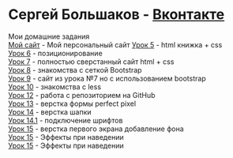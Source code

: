 # Сергей Большаков - [Вконтакте](https://vk.com/im_still_stading "Сергей")
Мои домашние задания   
[Мой сайт](https://sergeyfwd.github.io/myWebSite/index.html) - Мой персональный сайт 
[Урок 5](https://github.com/SergeyFWD/sergeyfwd.github.io/tree/master/lesson_5) - html книжка + css  
[Урок 6](https://codepen.io/Sergibus57/pen/PooQoZe) - позиционирование  
[Урок 7](https://codepen.io/Sergibus57/pen/vYYdBoZ) - полностью сверстанный сайт html + css  
[Урок 8](https://yadi.sk/d/15jef15T4Apyzw) - знакомства с сеткой Bootstrap  
[Урок 9](https://yadi.sk/d/-8Xia0t-vfolEA) - сайт из урока №7 но с использованием bootstrap  
[Урок 10](https://fs02.getcourse.ru/fileservice/file/download/a/12250/sc/101/h/8671ae8b3c73148ea7df0d07215880d4.less) - знакомства с less  
[Урок 12](https://sergeyfwd.github.io/) - работа с репозиторием на GitHub  
[Урок 13](https://github.com/SergeyFWD/sergeyfwd.github.io/tree/master/lesson_13/src) - верстка формы perfect pixel  
[Урок 14](https://github.com/SergeyFWD/sergeyfwd.github.io/tree/master/lesson_14) - верстка шапки  
[Урок 14.1](https://github.com/SergeyFWD/sergeyfwd.github.io/tree/master/lesson_14.1) - подключение шрифтов  
[Урок 15](https://github.com/SergeyFWD/sergeyfwd.github.io/tree/master/lesson_15) - верстка первого экрана добавление фона  
[Урок 15](https://github.com/SergeyFWD/sergeyfwd.github.io/tree/master/lesson_15.1) - Эффекты при наведении  
[Урок 15](https://github.com/SergeyFWD/sergeyfwd.github.io/tree/master/delivery) - Эффекты при наведении  

